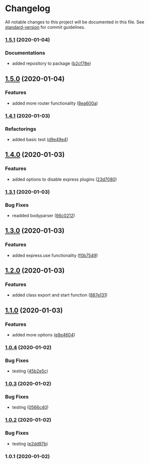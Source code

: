 # Changelog

All notable changes to this project will be documented in this file. See [standard-version](https://github.com/conventional-changelog/standard-version) for commit guidelines.

### [1.5.1](https://github.com/manablox/manablox-service-express/compare/v1.5.0...v1.5.1) (2020-01-04)


### Documentations

* added repository to package ([b2cf78e](https://github.com/manablox/manablox-service-express/commit/b2cf78edf561367f14795349bfa96d3d742c8561))

## [1.5.0](https://github.com/manablox/manablox-service-express/compare/v1.4.1...v1.5.0) (2020-01-04)


### Features

* added more router functionality ([8ea600a](https://github.com/manablox/manablox-service-express/commit/8ea600a5b753a841f4fb436caad5e4b9ffe9324b))

### [1.4.1](https://github.com/manablox/manablox-service-express/compare/v1.4.0...v1.4.1) (2020-01-03)


### Refactorings

* added basic test ([d9e49e4](https://github.com/manablox/manablox-service-express/commit/d9e49e46c859f77e267d10f9b16229ce6d82ade3))

## [1.4.0](https://github.com/manablox/manablox-service-express/compare/v1.3.1...v1.4.0) (2020-01-03)


### Features

* added options to disable express plugins ([23d7080](https://github.com/manablox/manablox-service-express/commit/23d70804d988ae296c0ad2ae026c3e85d92f6a65))

### [1.3.1](https://github.com/manablox/manablox-service-express/compare/v1.3.0...v1.3.1) (2020-01-03)


### Bug Fixes

* readded bodyparser ([66c0212](https://github.com/manablox/manablox-service-express/commit/66c0212f8e3a1eb6f4ce6ddda2e34f08ff33e7ae))

## [1.3.0](https://github.com/manablox/manablox-service-express/compare/v1.2.0...v1.3.0) (2020-01-03)


### Features

* added express.use functionality ([f0b7549](https://github.com/manablox/manablox-service-express/commit/f0b754903aa38bf6a9a3e4152e58f28d0bfb0536))

## [1.2.0](https://github.com/manablox/manablox-service-express/compare/v1.1.0...v1.2.0) (2020-01-03)


### Features

* added class export and start function ([887e131](https://github.com/manablox/manablox-service-express/commit/887e13151a321aef0def276a3e984b3c435223f5))

## [1.1.0](https://github.com/manablox/manablox-service-express/compare/v1.0.4...v1.1.0) (2020-01-03)


### Features

* added more options ([e8e4604](https://github.com/manablox/manablox-service-express/commit/e8e4604d95a6178a793ad11cf7a8aa01adcd1bd8))

### [1.0.4](https://github.com/manablox/manablox-service-express/compare/v1.0.3...v1.0.4) (2020-01-02)


### Bug Fixes

* testing ([45b2e5c](https://github.com/manablox/manablox-service-express/commit/45b2e5c121781ad1938d9b60641bc537480635ec))

### [1.0.3](https://github.com/manablox/manablox-service-express/compare/v1.0.2...v1.0.3) (2020-01-02)


### Bug Fixes

* testing ([0566c40](https://github.com/manablox/manablox-service-express/commit/0566c4098404d21dc6964e98bb663a64b6398b5a))

### [1.0.2](https://github.com/manablox/manablox-service-express/compare/v1.0.1...v1.0.2) (2020-01-02)


### Bug Fixes

* testing ([e2dd97b](https://github.com/manablox/manablox-service-express/commit/e2dd97bd415541cbca2635a2f716b888ec25de09))

### 1.0.1 (2020-01-02)
